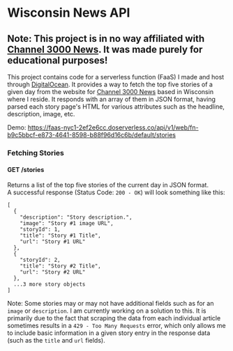 # Wisconsin News API #
## Note: This project is in no way affiliated with [Channel 3000 News](https://www.channel3000.com/). It was made purely for educational purposes! ##

This project contains code for a serverless function (FaaS) I made and host through [DigitalOcean](https://digitalocean.com/). It provides a way to fetch the top five stories of a given day from the website for [Channel 3000 News](https://www.channel3000.com/) based in Wisconsin where I reside. It responds with an array of them in JSON format, having parsed each story page's HTML for various attributes such as the headline, description, image, etc.

Demo: https://faas-nyc1-2ef2e6cc.doserverless.co/api/v1/web/fn-b9c5bbcf-e873-4641-8598-b88f96d16c6b/default/stories

### Fetching Stories
#### GET /stories
Returns a list of the top five stories of the current day in JSON format.<br/>
A successful response (Status Code: ```200 - OK```) will look something like this:
```
[
  {
    "description": "Story description.",
    "image": "Story #1 image URL",
    "storyId": 1,
    "title": "Story #1 Title",
    "url": "Story #1 URL"
  },
  {
    "storyId": 2,
    "title": "Story #2 Title",
    "url": "Story #2 URL"
  },
  ...3 more story objects
]
```
Note: Some stories may or may not have additional fields such as for an ```image``` or ```description```. I am currently working on a solution to this. It is primarily due to the fact that scraping the data from each individual article sometimes results in a ```429 - Too Many Requests``` error, which only allows me to include basic information in a given story entry in the response data (such as the ```title``` and ```url``` fields).
